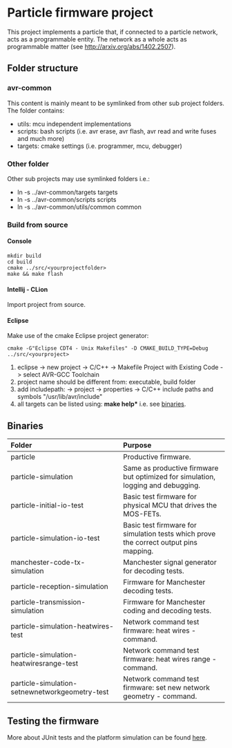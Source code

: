 Particle firmware project
=========================
This project implements a particle that, if connected to a
particle network, acts as a programmable entity. The network as a whole acts
as programmable matter (see <http://arxiv.org/abs/1402.2507>).

Folder structure
----------------
### avr-common 
This content is mainly meant to be symlinked from other sub project folders.
The folder contains:

* utils: mcu independent implementations
* scripts: bash scripts (i.e. avr erase, avr flash, avr read and write fuses and much more)
* targets: cmake settings (i.e. programmer, mcu, debugger)

### Other folder
Other sub projects may use symlinked folders i.e.:

* ln -s ../avr-common/targets targets
* ln -s ../avr-common/scripts scripts 
* ln -s ../avr-common/utils/common common

### Build from source
#### Console

    mkdir build
    cd build
    cmake ../src/<yourprojectfolder>
    make && make flash

#### Intellij - CLion
Import project from source.

#### Eclipse
Make use of the cmake Eclipse project generator:

    cmake -G"Eclipse CDT4 - Unix Makefiles" -D CMAKE_BUILD_TYPE=Debug ../src/<yourproject>
    
1. eclipse -> new project -> C/C++ -> Makefile Project with Existing Code -> select AVR-GCC Toolchain
1. project name should be different from: executable, build folder
1. add includepath: -> project -> properties -> C/C++ include paths and symbols "/usr/lib/avr/include"
1. all targets can be listed using: **make help\*** i.e. see [binaries](#binaries).
    
Binaries
--------

| Folder | Purpose | 
|:-------|:--------|
| particle | Productive firmware.
| particle-simulation| Same as productive firmware but optimized for simulation, logging and debugging.
| particle-initial-io-test |  Basic test firmware for physical MCU that drives the MOS-FETs.
| particle-simulation-io-test | Basic test firmware for simulation tests which prove the correct output pins mapping.
| manchester-code-tx-simulation | Manchester signal generator for decoding tests.
| particle-reception-simulation | Firmware for Manchester decoding tests.
| particle-transmission-simulation | Firmware for Manchester coding and decoding tests.
| particle-simulation-heatwires-test | Network command test firmware: heat wires - command.
| particle-simulation-heatwiresrange-test | Network command test firmware: heat wires range - command.
| particle-simulation-setnewnetworkgeometry-test | Network command test firmware: set new network geometry - command.

Testing the firmware
--------------------

More about JUnit tests and the platform simulation can be found [here](https://github.com/ProgrammableMatter/avrora-particle-platform).

